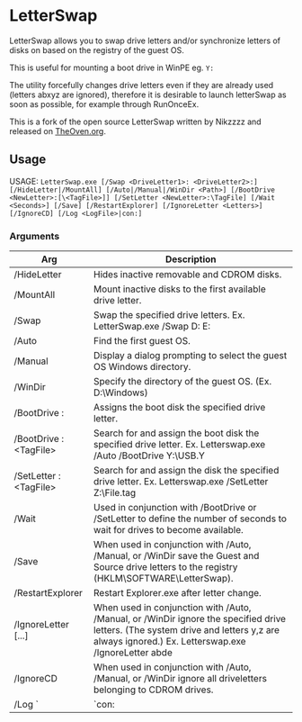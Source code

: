 # LetterSwap

LetterSwap allows you to swap drive letters and/or synchronize letters of disks on based on the registry of the guest OS.

This is useful for mounting a boot drive in WinPE eg. `Y:`

The utility forcefully changes drive letters even if they are already used (letters abxyz are ignored), therefore it is desirable to launch letterSwap as soon as possible, for example through RunOnceEx.

This is a fork of the open source LetterSwap written by Nikzzzz and released on [TheOven.org](https://old.theoven.org/index0435.html?topic=93.0).

## Usage

USAGE: `LetterSwap.exe [/Swap <DriveLetter1>: <DriveLetter2>:] [/HideLetter|/MountAll] [/Auto|/Manual|/WinDir <Path>] [/BootDrive <NewLetter>:[\<TagFile>]] [/SetLetter <NewLetter>:\TagFile] [/Wait <Seconds>] [/Save] [/RestartExplorer] [/IgnoreLetter <Letters>] [/IgnoreCD] [/Log <LogFile>|con:]`

### Arguments
|Arg|Description|
|---|---|
|/HideLetter                         | Hides inactive removable and CDROM disks.|
|/MountAll                           | Mount inactive disks to the first available drive letter.|
|/Swap <DriveLetter1> <DriveLetter2> | Swap the specified drive letters. Ex. LetterSwap.exe /Swap D: E:|
|/Auto                               | Find the first guest OS.|
|/Manual                             | Display a dialog prompting to select the guest OS Windows directory.|
|/WinDir <Path>                      | Specify the directory of the guest OS. (Ex. D:\Windows)|
|/BootDrive <NewLetter>:             | Assigns the boot disk the specified drive letter.|
|/BootDrive <NewLetter>:\<TagFile>   | Search for <TagFile> and assign the boot disk the specified drive letter. Ex. Letterswap.exe /Auto /BootDrive Y:\USB.Y|
|/SetLetter <NewLetter>:\<TagFile>   | Search for <TagFile> and assign the disk the specified drive letter. Ex. Letterswap.exe /SetLetter Z:\File.tag|
|/Wait <Seconds>                     | Used in conjunction with /BootDrive or /SetLetter to define the number of seconds to wait for drives to become available.|
|/Save                               | When used in conjunction with /Auto, /Manual, or /WinDir save the Guest and Source drive letters to the registry (HKLM\SOFTWARE\LetterSwap).|
|/RestartExplorer                    | Restart Explorer.exe after letter change.|
|/IgnoreLetter <Letter>[...]         | When used in conjunction with /Auto, /Manual, or /WinDir ignore the specified drive letters. (The system drive and letters y,z are always ignored.) Ex. Letterswap.exe /IgnoreLetter abde|
|/IgnoreCD                           | When used in conjunction with /Auto, /Manual, or /WinDir ignore all driveletters belonging to CDROM drives.|
|/Log <LogFile>`|`con:               | Output to the specified log file or console.|

